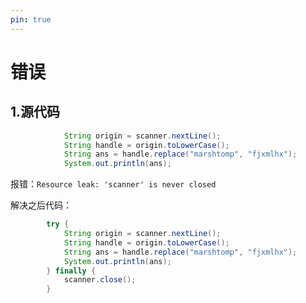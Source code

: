 ```yaml
---
pin: true
---
```

# 错误


## 1.源代码
```java
			String origin = scanner.nextLine();
			String handle = origin.toLowerCase();
			String ans = handle.replace("marshtomp", "fjxmlhx");
			System.out.println(ans);	
```
报错：`Resource leak: 'scanner' is never closed	`

解决之后代码：
```java
		try {
			String origin = scanner.nextLine();
			String handle = origin.toLowerCase();
			String ans = handle.replace("marshtomp", "fjxmlhx");
			System.out.println(ans);
		} finally {
			scanner.close();
		}
```

